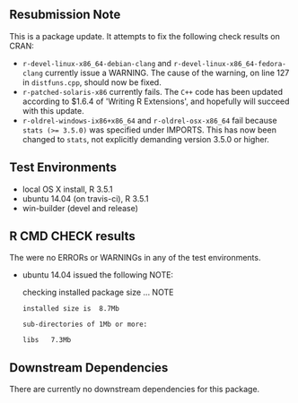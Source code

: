 ## Resubmission Note
This is a package update. It attempts to fix the following check results on CRAN:

* `r-devel-linux-x86_64-debian-clang` and `r-devel-linux-x86_64-fedora-clang` currently issue a WARNING. The cause of the warning, on line 127 in `distfuns.cpp`, should now be fixed.
* `r-patched-solaris-x86` currently fails. The `C++` code has been updated according to $1.6.4 of 'Writing R Extensions', and hopefully will succeed with this update.
* `r-oldrel-windows-ix86+x86_64` and `r-oldrel-osx-x86_64` fail because `stats (>= 3.5.0)` was specified under IMPORTS. This has now been changed to `stats`, not explicitly demanding version 3.5.0 or higher.

## Test Environments
* local OS X install, R 3.5.1
* ubuntu 14.04 (on travis-ci), R 3.5.1
* win-builder (devel and release)

## R CMD CHECK results
The were no ERRORs or WARNINGs in any of the test environments.

* ubuntu 14.04 issued the following NOTE:

  
    checking installed package size ... NOTE
    
      installed size is  8.7Mb
      
      sub-directories of 1Mb or more:
      
      libs   7.3Mb
      




## Downstream Dependencies
There are currently no downstream dependencies for this package.
